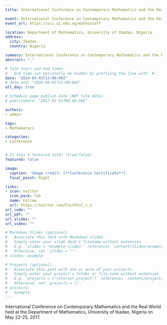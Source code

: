 ```yaml
---
title: International Conference on Contemporary Mathematics and the Real World

event: International Conference on Contemporary Mathematics and the Real World
event_url: https://sci.ui.edu.ng/mathsstaff

location: Department of Mathematics, University of Ibadan, Nigeria
address:
  city: Ibadan.
  country: Nigeria

summary: International Conference on Contemporary Mathematics and the Real World held at the Department of Mathematics, University of Ibadan, Nigeria on May 22-25, 2017.
abstract: "," 

# Talk start and end times.
#   End time can optionally be hidden by prefixing the line with `#`.
date: "2014-03-01T13:00:00Z"
# date_end: "2030-06-01T15:00:00Z"
all_day: true

# Schedule page publish date (NOT talk date).
# publishDate: "2017-01-01T00:00:00Z"

authors:
- admin

tags:
- Mathematics

categories:
- Conference


# Is this a featured talk? (true/false)
featured: false

image:
  caption: 'Image credit: [**Conference Certificate**]'
  focal_point: Right

links:
- icon: twitter
  icon_pack: fab
  name: Follow
  url: https://twitter.com/Faithful_c_o
url_code: ""
url_pdf: ""
url_slides: ""
url_video: ""

# Markdown Slides (optional).
#   Associate this talk with Markdown slides.
#   Simply enter your slide deck's filename without extension.
#   E.g. `slides = "example-slides"` references `content/slides/example-slides.md`.
#   Otherwise, set `slides = ""`.
# slides: example

# Projects (optional).
#   Associate this post with one or more of your projects.
#   Simply enter your project's folder or file name without extension.
#   E.g. `projects = ["internal-project"]` references `content/project/deep-learning/index.md`.
#   Otherwise, set `projects = []`.
# projects:
# - example
---
```


International Conference on Contemporary Mathematics and the Real World held at the Department of Mathematics, University of Ibadan, Nigeria on May 22-25, 2017. 


